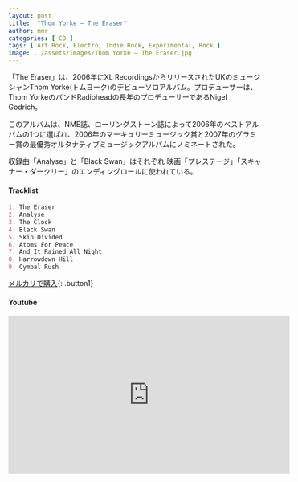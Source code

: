 ```yaml
---
layout: post
title:  "Thom Yorke – The Eraser"
author: mmr
categories: [ CD ]
tags: [ Art Rock, Electro, Indie Rock, Experimental, Rock ]
image: ../assets/images/Thom Yorke – The Eraser.jpg
---
```


「The Eraser」は、2006年にXL RecordingsからリリースされたUKのミュージシャンThom Yorke(トムヨーク)のデビューソロアルバム。プロデューサーは、Thom YorkeのバンドRadioheadの長年のプロデューサーであるNigel Godrich。

このアルバムは、NME誌、ローリングストーン誌によって2006年のベストアルバムの1つに選ばれ、2006年のマーキュリーミュージック賞と2007年のグラミー賞の最優秀オルタナティブミュージックアルバムにノミネートされた。

収録曲「Analyse」と「Black Swan」はそれぞれ
映画「プレステージ」「スキャナー・ダークリー」のエンディングロールに使われている。

#### Tracklist
```md
1. The Eraser
2. Analyse
3. The Clock
4. Black Swan
5. Skip Divided
6. Atoms For Peace
7. And It Rained All Night
8. Harrowdown Hill
9. Cymbal Rush
```

[メルカリで購入](https://jp.mercari.com/item/m78539934962?afid=6142608987){: .button1}

#### Youtube
<iframe width="560" height="315" src="https://www.youtube.com/embed/4lSiyXKu05Q?si=yO4-Exd3jk0-bfRy" title="YouTube video player" frameborder="0" allow="accelerometer; autoplay; clipboard-write; encrypted-media; gyroscope; picture-in-picture; web-share" referrerpolicy="strict-origin-when-cross-origin" allowfullscreen></iframe>